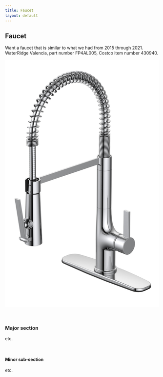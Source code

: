 ```yaml
---
title: Faucet
layout: default
---
```


## Faucet

Want a faucet that is similar to what we had from 2015 through 2021. WaterRidge Valencia, part number FP4AL005, Costco item number 430940.

![Faucet](media/waterridge-valencia-faucet.jpg)

<br>

### Major section

etc.

<br>

#### Minor sub-section

etc.

<br>
